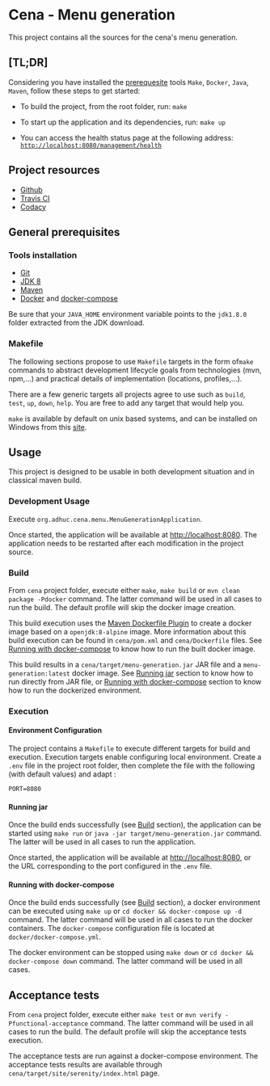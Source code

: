 # Cena - Menu generation

This project contains all the sources for the cena's menu generation.

## [TL;DR]

Considering you have installed the [prerequesite](#general-prerequisites) tools `Make`, `Docker`, `Java`, `Maven`, follow these steps to get started:

- To build the project, from the root folder, run:
`make`

- To start up the application and its dependencies, run:
`make up`

- You can access the health status page at the following address: [`http://localhost:8080/management/health`](http://localhost:8080/management/health)

## Project resources

- [Github](https://github.com/adhuc-projects/cena)
- [Travis CI](https://travis-ci.org/adhuc-projects/cena)
- [Codacy](https://www.codacy.com/app/adhuc-projects/cena/dashboard)

## General prerequisites

### Tools installation

- [Git](http://help.github.com/set-up-git-redirect)
- [JDK 8](http://www.oracle.com/technetwork/java/javase/downloads)
- [Maven](https://maven.apache.org/)
- [Docker](https://www.docker.com/) and [docker-compose](https://docs.docker.com/compose/install/)

Be sure that your `JAVA_HOME` environment variable points to the `jdk1.8.0` folder extracted from the JDK download.

### Makefile

The following sections propose to use `Makefile` targets in the form of`make` commands to abstract development lifecycle goals from technologies (mvn, npm,...) and practical details of implementation (locations, profiles,...).

There are a few generic targets all projects agree to use such as `build`, `test`, `up`, `down`, `help`. You are free to add any target that would help you.

`make` is available by default on unix based systems, and can be installed on Windows from this [site](http://gnuwin32.sourceforge.net/packages/make.htm).

## Usage

This project is designed to be usable in both development situation and in classical maven build.

### Development Usage

Execute `org.adhuc.cena.menu.MenuGenerationApplication`.

Once started, the application will be available at [http://localhost:8080](http://localhost:8080). The application needs to be restarted after each modification in the project source.

### Build

From `cena` project folder, execute either `make`, `make build` or `mvn clean package -Pdocker` command. The latter command will be used in all cases to run the build. The default profile will skip the docker image creation.

This build execution uses the [Maven Dockerfile Plugin](https://github.com/spotify/dockerfile-maven) to create a docker image based on a `openjdk:8-alpine` image. More information about this build execution can be found in `cena/pom.xml` and `cena/Dockerfile` files. See [Running with docker-compose](#running-with-docker-compose) to know how to run the built docker image.

This build results in a `cena/target/menu-generation.jar` JAR file and a `menu-generation:latest` docker image. See [Running jar](#running-jar) section to know how to run directly from JAR file, or [Running with docker-compose](#running-with-docker-compose) section to know how to run the dockerized environment.

### Execution

#### Environment Configuration

The project contains a `Makefile` to execute different targets for build and execution. Execution targets enable configuring local environment. Create a `.env` file in the project root folder, then complete the file with the following (with default values) and adapt :

```
PORT=8080
```

#### Running jar

Once the build ends successfully (see [Build](#build) section), the application can be started using `make run` or `java -jar target/menu-generation.jar` command. The latter will be used in all cases to run the application.

Once started, the application will be available at [http://localhost:8080](http://localhost:8080), or the URL corresponding to the port configured in the `.env` file.

#### Running with docker-compose

Once the build ends successfully (see [Build](#build) section), a docker environment can be executed using `make up` or `cd docker && docker-compose up -d` command. The latter command will be used in all cases to run the docker containers. The `docker-compose` configuration file is located at `docker/docker-compose.yml`.

The docker environment can be stopped using `make down` or `cd docker && docker-compose down` command. The latter command will be used in all cases.

## Acceptance tests

From `cena` project folder, execute either `make test` or `mvn verify -Pfunctional-acceptance` command. The latter command will be used in all cases to run the build. The default profile will skip the acceptance tests execution.

The acceptance tests are run against a docker-compose environment. The acceptance tests results are available through `cena/target/site/serenity/index.html` page.
